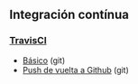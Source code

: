 ## Integración contínua

### [TravisCI](https://github.com/mondeja/fullstack/tree/master/backend/src/028-integracion_continua/travis)
- [Básico](https://github.com/mondeja/fullstack/tree/master/backend/src/028-integracion_continua/travis/basico.md) (git)
- [Push de vuelta a Github](https://github.com/mondeja/fullstack/tree/master/backend/src/028-integracion_continua/travis/push_back.md) (git)